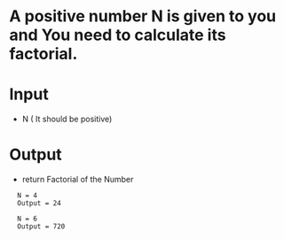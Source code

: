 # A positive number N is given to you and You need to calculate its factorial.

# Input

- N ( It should be positive)

# Output

- return Factorial of the Number

```
  N = 4
  Output = 24
  
  N = 6
  Output = 720
```

